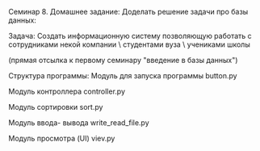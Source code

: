 Семинар 8. Домашнее задание:
Доделать решение задачи про базы данных:

Задача: Создать информационную систему позволяющую работать с сотрудниками некой компании \ студентами вуза \ учениками школы

(прямая отсылка к первому семинару "введение в базы данных")

Структура программы:
Модуль для запуска программы
button.py

Модуль контроллера
controller.py

Модуль сортировки
sort.py

Модуль ввода- вывода
write_read_file.py

Модуль просмотра (UI)
viev.py
